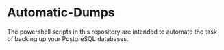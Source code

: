 # Automatic-Dumps

The powershell scripts in this repository are intended to automate the task of backing up your PostgreSQL databases.

